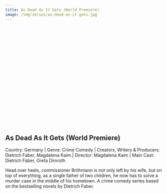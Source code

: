 ```yaml
---
title: As Dead As It Gets (World Premiere)
image: /img/series/as-dead-as-it-gets.jpg
---
```

<iframe width="560" height="315" src="" frameborder="0" allow="accelerometer; autoplay; encrypted-media; gyroscope; picture-in-picture" allowfullscreen></iframe>

## As Dead As It Gets (World Premiere)
Country: Germany | Genre: Crime Comedy | Creators, Writers & Producers: Dietrich Faber, Magdalena Kaim | Director: Magdalena Kaim | Main Cast: Dietrich Faber, Greta Dimroth 

Head over heels, commissioner Bröhmann is not only left by his wife, but on top of everything, as a single father of two children, he now has to solve a murder case in the middle of his hometown. A crime comedy series based on the bestselling novels by Dietrich Faber.